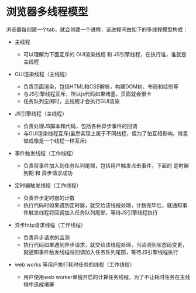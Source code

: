 # 浏览器多线程模型

浏览器每创建一个tab，就会创建一个进程，该进程间由如下的多线程模型构成：

- 主线程
    - 可以理解为下面互斥的 GUI渲染线程 和 JS引擎线程，在执行谁，谁就是主线程

- GUI渲染线程（主线程）
    - 负责页面渲染，包括HTML和CSS解析，构建DOM树、布局和绘制等
    - 与JS引擎线程互斥，所以js代码如果堵塞，页面就会很卡
    - 任务队列空闲时，主线程才会执行GUI渲染

- JS引擎线程（主线程）
    - 负责处理JS脚本和代码，包括各种异步事件的回调
    - 与GUI渲染线程互斥(虽然实现上属于不同线程，但为了怕互相影响，特意做成像是一个线程一样互斥)

- 事件触发线程（工作线程）
    - 负责将事件加入到任务队列尾部，包括用户触发点击事件，下面的 定时器到期 和 异步请求成功

- 定时器触发线程（工作线程）
    - 负责异步定时器的计数
    - 执行代码时如果遇到定时器，就交给该线程处理，计数完毕后，就通知事件触发线程将回调加入任务队列尾部，等待JS引擎线程执行

- 异步http请求线程（工作线程）
    - 负责异步请求的监测
    - 执行代码如果遇到异步请求，就交给该线程处理，当监测到状态码变更，就通知事件触发线程将回调加入任务队列尾部，等待JS引擎线程执行

- web works 等用户执行耗时任务的线程（工作线程）
    - 用户使用web worker单独开启的计算任务线程，为了不让耗时任务在主线程中造成堵塞
